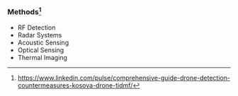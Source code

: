 ### Methods[^1]
* RF Detection
* Radar Systems
* Acoustic Sensing
* Optical Sensing
* Thermal Imaging

[^1]: https://www.linkedin.com/pulse/comprehensive-guide-drone-detection-countermeasures-kosova-drone-tidmf/